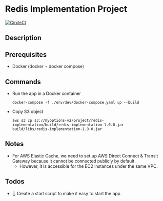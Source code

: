 # Redis Implementation Project 
[![CircleCI](https://dl.circleci.com/status-badge/img/circleci/ME2opz6NQmyqhFno6cPKqT/GK1356dpRPA8usjBpKgo9V/tree/main.svg?style=svg&circle-token=CCIPRJ_TH5gpCTpUKuDbRVZhkZfYg_9966e532fc7572cb64b672a14d71454c466f8807)](https://dl.circleci.com/status-badge/redirect/circleci/ME2opz6NQmyqhFno6cPKqT/GK1356dpRPA8usjBpKgo9V/tree/main)

## Description


## Prerequisites

- Docker (docker + docker compose)


## Commands

- Run the app in a Docker container
  
  ```shell
  docker-compose -f ./env/dev/docker-compose.yaml up --build 
  ```

- Copy S3 object

  ```shell
  aws s3 cp s3://myoptions-v2/project/redis-implementation/build/redis-implementation-1.0.0.jar build/libs/redis-implementation-1.0.0.jar
  ```


## Notes
- For AWS Elastic Cache, we need to set up AWS Direct Connect & Transit Gateway because it cannot be connected publicly by default.
  - However, it is accessible for the EC2 instances under the same VPC.

## Todos
- [] Create a start script to make it easy to start the app.